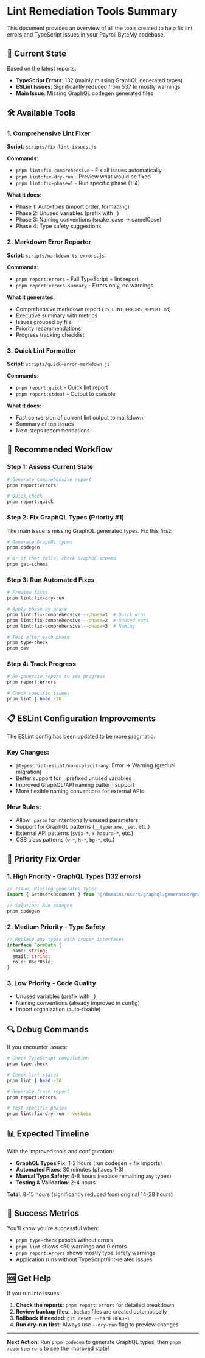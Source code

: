 # Lint Remediation Tools Summary

This document provides an overview of all the tools created to help fix lint errors and TypeScript issues in your Payroll ByteMy codebase.

## 🎯 **Current State**

Based on the latest reports:

- **TypeScript Errors**: 132 (mainly missing GraphQL generated types)
- **ESLint Issues**: Significantly reduced from 537 to mostly warnings
- **Main Issue**: Missing GraphQL codegen generated files

## 🛠 **Available Tools**

### **1. Comprehensive Lint Fixer**

**Script**: `scripts/fix-lint-issues.js`

**Commands**:

- `pnpm lint:fix-comprehensive` - Fix all issues automatically
- `pnpm lint:fix-dry-run` - Preview what would be fixed
- `pnpm lint:fix-phase=1` - Run specific phase (1-4)

**What it does**:

- Phase 1: Auto-fixes (import order, formatting)
- Phase 2: Unused variables (prefix with `_`)
- Phase 3: Naming conventions (snake_case → camelCase)
- Phase 4: Type safety suggestions

### **2. Markdown Error Reporter**

**Script**: `scripts/markdown-ts-errors.js`

**Commands**:

- `pnpm report:errors` - Full TypeScript + lint report
- `pnpm report:errors-summary` - Errors only, no warnings

**What it generates**:

- Comprehensive markdown report (`TS_LINT_ERRORS_REPORT.md`)
- Executive summary with metrics
- Issues grouped by file
- Priority recommendations
- Progress tracking checklist

### **3. Quick Lint Formatter**

**Script**: `scripts/quick-error-markdown.js`

**Commands**:

- `pnpm report:quick` - Quick lint report
- `pnpm report:stdout` - Output to console

**What it does**:

- Fast conversion of current lint output to markdown
- Summary of top issues
- Next steps recommendations

## 🚀 **Recommended Workflow**

### **Step 1: Assess Current State**

```bash
# Generate comprehensive report
pnpm report:errors

# Quick check
pnpm report:quick
```

### **Step 2: Fix GraphQL Types (Priority #1)**

The main issue is missing GraphQL generated types. Fix this first:

```bash
# Generate GraphQL types
pnpm codegen

# Or if that fails, check GraphQL schema
pnpm get-schema
```

### **Step 3: Run Automated Fixes**

```bash
# Preview fixes
pnpm lint:fix-dry-run

# Apply phase by phase
pnpm lint:fix-comprehensive --phase=1  # Quick wins
pnpm lint:fix-comprehensive --phase=2  # Unused vars
pnpm lint:fix-comprehensive --phase=3  # Naming

# Test after each phase
pnpm type-check
pnpm dev
```

### **Step 4: Track Progress**

```bash
# Re-generate report to see progress
pnpm report:errors

# Check specific issues
pnpm lint | head -20
```

## 📋 **ESLint Configuration Improvements**

The ESLint config has been updated to be more pragmatic:

### **Key Changes**:

- `@typescript-eslint/no-explicit-any`: Error → Warning (gradual migration)
- Better support for `_` prefixed unused variables
- Improved GraphQL/API naming pattern support
- More flexible naming conventions for external APIs

### **New Rules**:

- Allow `_param` for intentionally unused parameters
- Support for GraphQL patterns (`__typename`, `_set`, etc.)
- External API patterns (`svix-*`, `x-hasura-*`, etc.)
- CSS class patterns (`w-*`, `h-*`, `bg-*`, etc.)

## 🎯 **Priority Fix Order**

### **1. High Priority - GraphQL Types (132 errors)**

```typescript
// Issue: Missing generated types
import { GetUsersDocument } from '@/domains/users/graphql/generated/graphql';

// Solution: Run codegen
pnpm codegen
```

### **2. Medium Priority - Type Safety**

```typescript
// Replace any types with proper interfaces
interface FormData {
  name: string;
  email: string;
  role: UserRole;
}
```

### **3. Low Priority - Code Quality**

- Unused variables (prefix with `_`)
- Naming conventions (already improved in config)
- Import organization (auto-fixable)

## 🔍 **Debug Commands**

If you encounter issues:

```bash
# Check TypeScript compilation
pnpm type-check

# Check lint status
pnpm lint | head -20

# Generate fresh report
pnpm report:errors

# Test specific phases
pnpm lint:fix-dry-run --verbose
```

## 📊 **Expected Timeline**

With the improved tools and configuration:

- **GraphQL Types Fix**: 1-2 hours (run codegen + fix imports)
- **Automated Fixes**: 30 minutes (phases 1-3)
- **Manual Type Safety**: 4-8 hours (replace remaining `any` types)
- **Testing & Validation**: 2-4 hours

**Total**: 8-15 hours (significantly reduced from original 14-28 hours)

## 🎉 **Success Metrics**

You'll know you're successful when:

- `pnpm type-check` passes without errors
- `pnpm lint` shows <50 warnings and 0 errors
- `pnpm report:errors` shows mostly type safety warnings
- Application runs without TypeScript/lint-related issues

## 🆘 **Get Help**

If you run into issues:

1. **Check the reports**: `pnpm report:errors` for detailed breakdown
2. **Review backup files**: `.backup` files are created automatically
3. **Rollback if needed**: `git reset --hard HEAD~1`
4. **Run dry-run first**: Always use `--dry-run` flag to preview changes

---

**Next Action**: Run `pnpm codegen` to generate GraphQL types, then `pnpm report:errors` to see the improved state!
